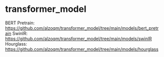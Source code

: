 # transformer_model
BERT Pretrain: https://github.com/alzoqm/transformer_model/tree/main/models/bert_pretrain
SwinIR: https://github.com/alzoqm/transformer_model/tree/main/models/swinIR <br>
Hourglass: https://github.com/alzoqm/transformer_model/tree/main/models/hourglass
